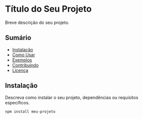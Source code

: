 # Título do Seu Projeto

Breve descrição do seu projeto.

## Sumário

- [Instalação](#instalação)
- [Como Usar](#como-usar)
- [Exemplos](#exemplos)
- [Contribuindo](#contribuindo)
- [Licença](#licença)

## Instalação

Descreva como instalar o seu projeto, dependências ou requisitos específicos.

```bash
npm install meu-projeto

